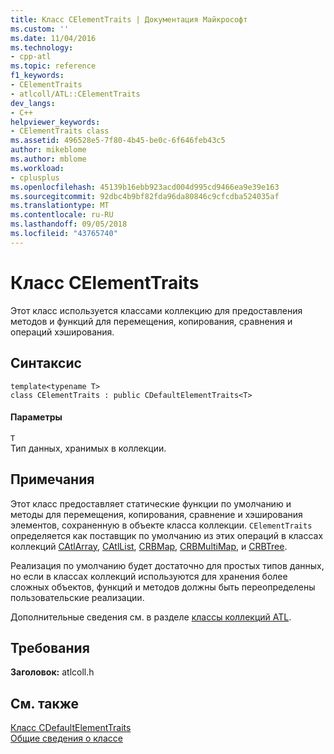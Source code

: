 ```yaml
---
title: Класс CElementTraits | Документация Майкрософт
ms.custom: ''
ms.date: 11/04/2016
ms.technology:
- cpp-atl
ms.topic: reference
f1_keywords:
- CElementTraits
- atlcoll/ATL::CElementTraits
dev_langs:
- C++
helpviewer_keywords:
- CElementTraits class
ms.assetid: 496528e5-7f80-4b45-be0c-6f646feb43c5
author: mikeblome
ms.author: mblome
ms.workload:
- cplusplus
ms.openlocfilehash: 45139b16ebb923acd004d995cd9466ea9e39e163
ms.sourcegitcommit: 92dbc4b9bf82fda96da80846c9cfcdba524035af
ms.translationtype: MT
ms.contentlocale: ru-RU
ms.lasthandoff: 09/05/2018
ms.locfileid: "43765740"
---
```

# <a name="celementtraits-class"></a>Класс CElementTraits

Этот класс используется классами коллекцию для предоставления методов и функций для перемещения, копирования, сравнения и операций хэширования.

## <a name="syntax"></a>Синтаксис

```
template<typename T>  
class CElementTraits : public CDefaultElementTraits<T>
```

#### <a name="parameters"></a>Параметры

`T`  
Тип данных, хранимых в коллекции.

## <a name="remarks"></a>Примечания

Этот класс предоставляет статические функции по умолчанию и методы для перемещения, копирования, сравнение и хэширования элементов, сохраненную в объекте класса коллекции. `CElementTraits` определяется как поставщик по умолчанию из этих операций в классах коллекций [CAtlArray](../../atl/reference/catlarray-class.md), [CAtlList](../../atl/reference/catllist-class.md), [CRBMap](../../atl/reference/crbmap-class.md), [CRBMultiMap](../../atl/reference/crbmultimap-class.md), и [CRBTree](../../atl/reference/crbtree-class.md).

Реализация по умолчанию будет достаточно для простых типов данных, но если в классах коллекций используются для хранения более сложных объектов, функций и методов должны быть переопределены пользовательские реализации.

Дополнительные сведения см. в разделе [классы коллекций ATL](../../atl/atl-collection-classes.md).

## <a name="requirements"></a>Требования

**Заголовок:** atlcoll.h

## <a name="see-also"></a>См. также

[Класс CDefaultElementTraits](../../atl/reference/cdefaultelementtraits-class.md)   
[Общие сведения о классе](../../atl/atl-class-overview.md)
